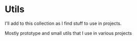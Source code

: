 # Utils

I'll add to this collection as I find stuff to use in projects.

Mostly prototype and small utils that I use in various projects
